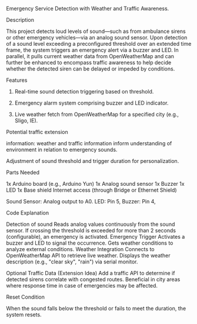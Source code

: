 Emergency Service Detection with Weather and Traffic Awareness.

Description

This project detects loud levels of sound—such as from ambulance sirens or other emergency vehicles—via an analog sound sensor. Upon detection of a sound level exceeding a preconfigured threshold over an extended time frame, the system triggers an emergency alert via a buzzer and LED. In parallel, it pulls current weather data from OpenWeatherMap and can further be enhanced to encompass traffic awareness to help decide whether the detected siren can be delayed or impeded by conditions.

Features

1. Real-time sound detection triggering based on threshold.

2. Emergency alarm system comprising buzzer and LED indicator.

3. Live weather fetch from OpenWeatherMap for a specified city (e.g., Sligo, IE).

Potential traffic extension

information: weather and traffic information inform understanding of environment in relation to emergency sounds.

Adjustment of sound threshold and trigger duration for personalization.

Parts Needed

1x Arduino board (e.g., Arduino Yun)
1x Analog sound sensor
1x Buzzer
1x LED
1x Base shield
Internet access (through Bridge or Ethernet Shield)


Sound Sensor: Analog output to A0.
LED: Pin 5,
Buzzer: Pin 4, 

Code Explanation

Detection of sound
Reads analog values continuously from the sound sensor.
If crossing the threshold is exceeded for more than 2 seconds (configurable), an emergency is activated.
Emergency Trigger
Activates a buzzer and LED to signal the occurrence.
Gets weather conditions to analyze external conditions.
Weather Integration
Connects to OpenWeatherMap API to retrieve live weather.
Displays the weather description (e.g., "clear sky", "rain") via serial monitor.

Optional Traffic Data (Extension Idea)
Add a traffic API to determine if detected sirens correlate with congested routes.
Beneficial in city areas where response time in case of emergencies may be affected.

Reset Condition

When the sound falls below the threshold or fails to meet the duration, the system resets.
